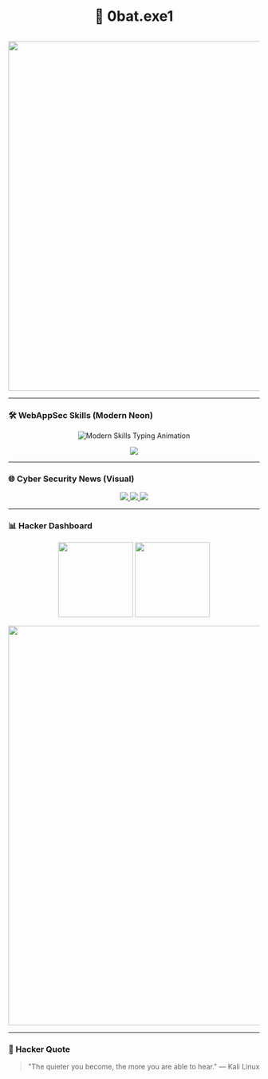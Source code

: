 <h1 align="center">👾 0bat.exe1</h1>

<p align="center">
  <img src="https://readme-typing-svg.herokuapp.com?font=Fira+Code&weight=700&size=28&pause=500&color=00FF7F&background=000000&center=true&vCenter=true&multiline=true&width=800&height=120&lines=Cyber+Security+Researcher;Bug+Bounty+Hunter" alt="" />
</p>

<p align="center">
  <img src="https://media1.giphy.com/media/v1.Y2lkPTc5MGI3NjExZ3poNDRiZjEyOXQ2NGJwMGl4OTc1cnBzajhwMHZrNG80ZzBkOGFjaCZlcD12MV9pbnRlcm5hbF9naWZfYnlfaWQmY3Q9Zw/xTcnSWYZvafyhEACBO/giphy.gif" width="700" alt="" />
</p>

---

### 🛠️ WebAppSec Skills (Modern Neon)

<p align="center">
  <img src="https://readme-typing-svg.herokuapp.com?font=Fira+Code&size=22&pause=1000&color=00FFFF,FF00FF,FFFF00&center=true&vCenter=true&multiline=true&width=700&height=90&lines=OWASP+Top+10+Review;Secure+Coding+Practices;API+Security+Testing" alt="Modern Skills Typing Animation"/>
</p>

<p align="center">
  <img src="https://skillicons.dev/icons?i=burpsuite,owasp,hackerone,bugcrowd,python,linux,bash,github,docker,js,html,kali,metasploit,hackthebox,tryhackme" />
</p>

---

### 🌐 Cyber Security News (Visual)

<p align="center">
  <a href="https://cve.mitre.org/">
    <img src="https://img.shields.io/badge/CVEs-Database-FF0000?style=for-the-badge&logo=datadog&logoColor=white" />
  </a>
  <a href="https://thehackernews.com/">
    <img src="https://img.shields.io/badge/The%20Hacker%20News-Latest-000000?style=for-the-badge&logo=Tor-Browser&logoColor=white" />
  </a>
  <a href="https://www.exploit-db.com/">
    <img src="https://img.shields.io/badge/Exploit%20DB-PoCs-orange?style=for-the-badge&logo=hackaday&logoColor=white" />
  </a>
</p>

---

### 📊 Hacker Dashboard

<p align="center">
  <img src="https://github-readme-stats.vercel.app/api?username=0batexe1&show_icons=true&theme=radical&hide_border=true&count_private=true&title_color=00FF7F&icon_color=FF00FF&text_color=00FFFF" height="150" />
  <img src="https://github-readme-stats.vercel.app/api/top-langs/?username=0batexe1&layout=compact&theme=radical&hide_border=true&title_color=00FF7F&icon_color=FF00FF&text_color=00FFFF" height="150" />
</p>

<p align="center">
  <img src="https://github-profile-summary-cards.vercel.app/api/cards/profile-details?username=0batexe1&theme=radical" width="800" />
</p>

---

### 🧠 Hacker Quote
> "The quieter you become, the more you are able to hear." — Kali Linux
